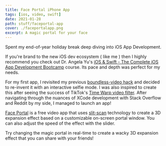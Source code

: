 ```yaml
---
title: Face Portal iPhone App
tags: [ios, video, swift]
date: 2021-01-28
path: stuff/faceportal-app
cover: ./faceportalapp.png
excerpt: A magic portal for your face
---
```


Spent my end-of-year holiday break deep diving into iOS App Development.

If you're brand to the new iOS dev ecosystem ( like me ) then I highly recommend you check out Dr. Angela Yu's [iOS & Swift - The Complete iOS App Development Bootcamp](https://www.udemy.com/course/ios-13-app-development-bootcamp/) course. Its pace and depth was perfect for my needs.

For my first app, I revisited my previous [boundless-video hack](/stuff/boundless-video) and decided to re-invent it with an interactive selfie mode. I was also inspired to create this after seeing the success of TikTok's [Time Warp video filter](https://www.insider.com/tiktok-time-warp-scan-filter-line-trends-how-to-2020-10). After navigating through the nuances of XCode development with Stack Overflow and Reddit by my side, I managed to launch an app!

[Face Portal](https://apps.apple.com/us/app/face-portal/id1550631768) is a free video app that uses [slit-scan](https://en.wikipedia.org/wiki/Slit-scan_photography) technology to create a 3D expansion effect based on a customizable on-screen portal window. You can also adjust the speed of the effect with the slider.

Try changing the magic portal in real-time to create a wacky 3D expansion effect that you can share with your friends!

